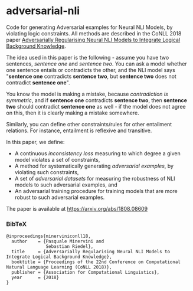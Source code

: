 # adversarial-nli

Code for generating Adversarial examples for Neural NLI Models, by violating logic constraints. All methods are described in the CoNLL 2018 paper [Adversarially Regularising Neural NLI Models to Integrate Logical Background Knowledge](https://arxiv.org/abs/1808.08609).

The idea used in this paper is the following - assume you have two sentences, *sentence one* and *sentence two*. You can ask a model whether one sentence
entails or contradicts the other, and the NLI model says "**sentence one** contradicts **sentence two**, but **sentence two** does not contradict **sentence one**".

You know the model is making a mistake, because *contradiction is symmetric*, and if **sentence one** contradicts **sentence two**, then **sentence two** should contradict **sentence one** as well - if the model does not agree on this, then it is clearly making a mistake somewhere.

Similarly, you can define other constraints/rules for other entailment relations. For instance, entailment is reflexive and transitive.

In this paper, we define:
- A continuous _inconsistency loss_ measuring to which degree a given model violates a set of constraints,
- A method for systematically generating _adversarial examples_, by violating such constraints,
- A set of _adversarial datasets_ for measuring the robustness of NLI models to such adversarial examples, and
- An adversarial training procedure for training models that are more robust to such adversarial examples.

The paper is available at https://arxiv.org/abs/1808.08609


### BibTeX

```
@inproceedings{minerviniconll18,
  author    = {Pasquale Minervini and
               Sebastian Riedel},
  title     = {Adversarially Regularising Neural NLI Models to Integrate Logical Background Knowledge},
  booktitle = {Proceedings of the 22nd Conference on Computational Natural Language Learning (CoNLL 2018)},
  publisher = {Association for Computational Linguistics},
  year      = {2018}
}
```
